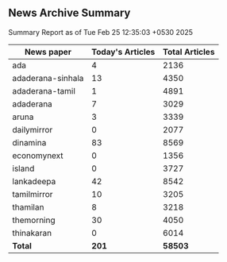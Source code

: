<!-- @format -->
## News Archive Summary

Summary Report as of Tue Feb 25 12:35:03 +0530 2025

| News paper         | Today's Articles | Total Articles |
|--------------------|------------------|----------------|
| ada               | 4          | 2136        |
| adaderana-sinhala               | 13          | 4350        |
| adaderana-tamil               | 1          | 4891        |
| adaderana               | 7          | 3029        |
| aruna               | 3          | 3339        |
| dailymirror               | 0          | 2077        |
| dinamina               | 83          | 8569        |
| economynext               | 0          | 1356        |
| island               | 0          | 3727        |
| lankadeepa               | 42          | 8542        |
| tamilmirror               | 10          | 3205        |
| thamilan               | 8          | 3218        |
| themorning               | 30          | 4050        |
| thinakaran               | 0          | 6014        |
| **Total**          | **201**      | **58503** |

